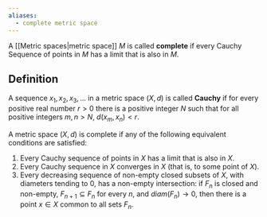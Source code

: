 ```yaml
---
aliases:
  - complete metric space
---
```

A [[Metric spaces|metric space]] $M$ is called **complete** if every Cauchy Sequence of points in $M$ has a limit that is also in $M$.

## Definition
A sequence $x_1, x_2, x_3, ...$ in a metric space $(X, d)$ is called **Cauchy** if for every positive real number $r > 0$ there is a positive integer $N$ such that for all positive integers $m, n > N$,
	$d(x_m, x_n) <r$.

A metric space $(X, d)$ is complete if any of the following equivalent conditions are satisfied:
1. Every Cauchy sequence of points in $X$ has a limit that is also in $X$.
2. Every Cauchy sequence in $X$ converges in $X$ (that is, to some point of $X$).
3. Every decreasing sequence of non-empty closed subsets of $X$, with diameters tending to $0$, has a non-empty intersection: if $F_n$ is closed and non-empty, $F_{n+1} \subseteq F_n$ for every $n$, and $diam(F_n) \to 0$, then there is a point $x \in X$ common to all sets $F_n$.

